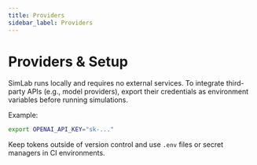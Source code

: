 ```yaml
---
title: Providers
sidebar_label: Providers
---
```


# Providers & Setup

SimLab runs locally and requires no external services. To integrate third-party APIs (e.g., model providers), export their credentials as environment variables before running simulations.

Example:
```bash
export OPENAI_API_KEY="sk-..."
```

Keep tokens outside of version control and use `.env` files or secret managers in CI environments.

